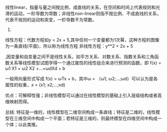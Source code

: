 线性linear，指量与量之间按比例、成直线的关系，在空间和时间上代表规则和光滑的运动，一阶导数为常数；非线性non-linear则指不按比例、不成直线的关系，代表不规则的运动和突变，一阶导数不为常数。

1. 
线性方程：代数方程如y = 2x + 5,其中任何一个变量都为1次幂，这种方程的图像为一条直线(平面)，所以称为线性方程
非线性方程：y**2 = 2x + 5

,因变量和自变量之间不是线性关系，如平方关系、对数关系、指数关系和三角函数关系等线性模型试图学得一个通过属性的线性组合来进行预测的函数，即
f(x) = ω1 X1 + ω2 X2 +...+ωdXd + b

一般用向量形式写成 f(x) = ωTx + b，其中ω = （ω1; ω2;...;ωd）可以认为是各属性的权重，x = (x1; x2;...;xd)

优点：可解释性强；非线性模型可以通过在线性模型的基础上引入层级结构或者高维映射而得。

总结: 特征是一维的，线性模型在二维空间构成一条直线；特征是二维的，线性模型在三维空间中构成一个平面；若特征是三维的，则最终模型在四维空间中构成一个体；以此类推。

